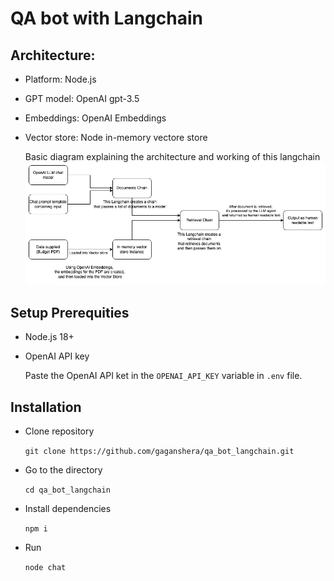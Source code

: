 # QA bot with Langchain

## Architecture:
- Platform: Node.js
- GPT model: OpenAI gpt-3.5
- Embeddings: OpenAI Embeddings
- Vector store: Node in-memory vectore store

  Basic diagram explaining the architecture and working of this langchain
  ![Architecture](./arch.drawio.png "Architecture")

## Setup Prerequities
- Node.js 18+
- OpenAI API key

  Paste the OpenAI API ket in the `OPENAI_API_KEY` variable in `.env` file.

## Installation
- Clone repository

  `git clone https://github.com/gaganshera/qa_bot_langchain.git`

- Go to the directory

  `cd qa_bot_langchain`

- Install dependencies

  `npm i`

- Run

  `node chat`

<!-- ## Demo recording -->
  <!-- ![Demo](./chat_recording.mov "Demo") -->
  